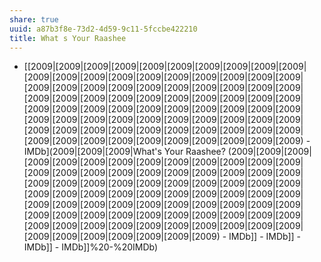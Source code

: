 ```yaml
---
share: true
uuid: a87b3f8e-73d2-4d59-9c11-5fccbe422210
title: What s Your Raashee
---
```

* [[2009|[2009|[2009|[2009|[2009|[2009|[2009|[2009|[2009|[2009|[2009|[2009|[2009|[2009|[2009|[2009|[2009|[2009|[2009|[2009|[2009|[2009|[2009|[2009|[2009|[2009|[2009|[2009|[2009|[2009|[2009|[2009|[2009|[2009|[2009|[2009|[2009|[2009|[2009|[2009|[2009|[2009|[2009|[2009|[2009|[2009|[2009|[2009|[2009|[2009|[2009|[2009|[2009|[2009|[2009|[2009|[2009|[2009|[2009|[2009|[2009|[2009|[2009|[2009|[2009|[2009|[2009|[2009|[2009|[2009|[2009|[2009|[2009|[2009|[2009|[2009|[2009|[2009|[2009|[2009) - IMDb](2009|[2009|[2009|What's Your Raashee? (2009|[2009|[2009|[2009|[2009|[2009|[2009|[2009|[2009|[2009|[2009|[2009|[2009|[2009|[2009|[2009|[2009|[2009|[2009|[2009|[2009|[2009|[2009|[2009|[2009|[2009|[2009|[2009|[2009|[2009|[2009|[2009|[2009|[2009|[2009|[2009|[2009|[2009|[2009|[2009|[2009|[2009|[2009|[2009|[2009|[2009|[2009|[2009|[2009|[2009|[2009|[2009|[2009|[2009|[2009|[2009|[2009|[2009|[2009|[2009|[2009|[2009|[2009|[2009|[2009|[2009|[2009|[2009|[2009|[2009|[2009|[2009|[2009|[2009|[2009|[2009|[2009|[2009|[2009|[2009) - IMDb]] - IMDb]] - IMDb]] - IMDb]]%20-%20IMDb)